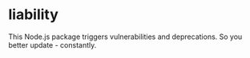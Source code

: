 # liability
This Node.js package triggers vulnerabilities and deprecations. So you better update - constantly.

